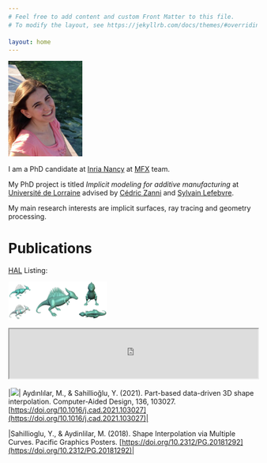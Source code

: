 ```yaml
---
# Feel free to add content and custom Front Matter to this file.
# To modify the layout, see https://jekyllrb.com/docs/themes/#overriding-theme-defaults

layout: home
---
```


<img src="./img/webimage.png " width="150">

I am a PhD candidate at [Inria Nancy](https://www.inria.fr/en/centre-inria-nancy-grand-est) at [MFX](https://mfx.loria.fr/) team. 

My PhD project is titled *Implicit modeling for additive manufacturing* at [Université de Lorraine](https://www.univ-lorraine.fr/) advised by [Cédric Zanni](https://members.loria.fr/CZanni/) and [Sylvain Lefebvre](https://www.antexel.com/sylefeb/research).

My main research interests are implicit surfaces, ray tracing and geometry processing.

# Publications

[HAL](https://hal.archives-ouvertes.fr/) Listing:


[<img src="./img/DinoTeaserSmall.png"  width="200" >](./img/DinoTeaser.png)
<iframe width="100%" height="100" src="https://haltools.inria.fr/Public/afficheRequetePubli.php?auteur_exp=aydinlilar&amp;CB_auteur=oui&amp;CB_titre=oui&amp;CB_article=oui&amp;langue=Anglais&amp;tri_exp=annee_publi&amp;tri_exp2=typdoc&amp;tri_exp3=date_publi&amp;ordre_aff=TA&amp;Fen=Rech&amp;lang=fr&amp;Formate=Oui&amp;css=../css/VisuCondense.css"> </iframe>   

<br>


|[<img src="./img/partbasedsmall.png " width="400">](./img/partbased.png )| Aydınlılar, M., & Sahillioğlu, Y. (2021). Part-based data-driven 3D shape interpolation. Computer-Aided Design, 136, 103027. [https://doi.org/10.1016/j.cad.2021.103027](https://doi.org/10.1016/j.cad.2021.103027)|

|Sahillioglu, Y., & Aydinlilar, M. (2018). Shape Interpolation via Multiple Curves. Pacific Graphics Posters. [https://doi.org/10.2312/PG.20181292](https://doi.org/10.2312/PG.20181292)|
